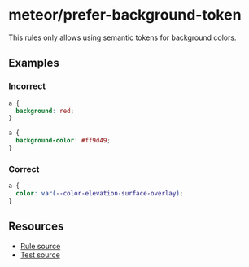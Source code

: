 # meteor/prefer-background-token

This rules only allows using semantic tokens for background colors.

## Examples

### Incorrect

```css
a {
  background: red;
}
```

```css
a {
  background-color: #ff9d49;
}
```

### Correct

```css
a {
  color: var(--color-elevation-surface-overlay);
}
```

## Resources

- [Rule source](https://github.com/oinpanel/meteor/blob/main/packages/stylelint-plugin-meteor/src/rules/prefer-background-token/index.ts)
- [Test source](https://github.com/oinpanel/meteor/blob/main/packages/stylelint-plugin-meteor/src/rules/prefer-background-token/prefer-background-token.test.ts)
